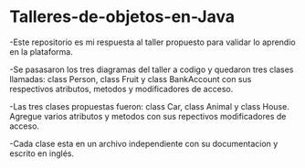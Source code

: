# Talleres-de-objetos-en-Java
-Este repositorio es mi respuesta al taller propuesto para validar lo aprendio en la plataforma.

-Se pasasaron los tres diagramas del taller a codigo y quedaron tres clases llamadas: class Person, class Fruit y class BankAccount con sus respectivos atributos,         metodos y modificadores de acceso.

-Las tres clases propuestas fueron: class Car, class Animal y class House. Agregue varios atributos y metodos con sus repectivos modificadores de acceso.

-Cada clase esta en un archivo independiente con su documentacion y escrito en inglés.
